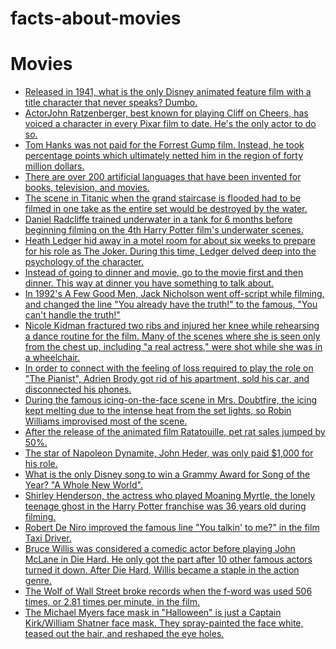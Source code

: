 # facts-about-movies
# Movies

- [Released in 1941, what is the only Disney animated feature film with a title character that never speaks? Dumbo.](https://thefactbase.com/released-in-1941-what-is-the-only-disney-animated-feature-film-with-a-title-character-that-never-speaks-dumbo)
- [Actor ​​John Ratzenberger, best known for playing Cliff on Cheers, has voiced a character in every Pixar film to date. He's the only actor to do so.](https://thefactbase.com/actor-john-ratzenberger-best-known-for-playing-cliff-on-cheers-has-voiced-a-character-in-every-pixar-film-to-date-he-s-the-only-actor-to-do-so)
- [Tom Hanks was not paid for the Forrest Gump film. Instead, he took percentage points which ultimately netted him in the region of forty million dollars.](https://thefactbase.com/tom-hanks-was-not-paid-for-the-forrest-gump-film-instead-he-took-percentage-points-which-ultimately-netted-him-in-the-region-of-forty-million-dollars)
- [There are over 200 artificial languages that have been invented for books, television, and movies.](https://thefactbase.com/there-are-over-200-artificial-languages-that-have-been-invented-for-books-television-and-movies)
- [The scene in Titanic when the grand staircase is flooded had to be filmed in one take as the entire set would be destroyed by the water.](https://thefactbase.com/the-scene-in-titanic-when-the-grand-staircase-is-flooded-had-to-be-filmed-in-one-take-as-the-entire-set-would-be-destroyed-by-the-water)
- [Daniel Radcliffe trained underwater in a tank for 6 months before beginning filming on the 4th Harry Potter film's underwater scenes.](https://thefactbase.com/daniel-radcliffe-trained-underwater-in-a-tank-for-6-months-before-beginning-filming-on-the-4th-harry-potter-film-s-underwater-scenes)
- [Heath Ledger hid away in a motel room for about six weeks to prepare for his role as The Joker. During this time, Ledger delved deep into the psychology of the character.](https://thefactbase.com/heath-ledger-hid-away-in-a-motel-room-for-about-six-weeks-to-prepare-for-his-role-as-the-joker-during-this-time-ledger-delved-deep-into-the-psychology-of-the-character)
- [Instead of going to dinner and movie, go to the movie first and then dinner. This way at dinner you have something to talk about.](https://thefactbase.com/instead-of-going-to-dinner-and-movie-go-to-the-movie-first-and-then-dinner-this-way-at-dinner-you-have-something-to-talk-about)
- [In 1992's A Few Good Men, Jack Nicholson went off-script while filming, and changed the line "You already have the truth!" to the famous, "You can't handle the truth!"](https://thefactbase.com/in-1992-s-a-few-good-men-jack-nicholson-went-off-script-while-filming-and-changed-the-line-you-already-have-the-truth-to-the-famous-you-can-t-handle-the-truth)
- [Nicole Kidman fractured two ribs and injured her knee while rehearsing a dance routine for the film. Many of the scenes where she is seen only from the chest up, including "a real actress," were shot while she was in a wheelchair.](https://thefactbase.com/nicole-kidman-fractured-two-ribs-and-injured-her-knee-while-rehearsing-a-dance-routine-for-the-film-many-of-the-scenes-where-she-is-seen-only-from-the-chest-up-including-a-real-actress-were-shot-while-she-was-in-a-wheelchair)
- [In order to connect with the feeling of loss required to play the role on "The Pianist", Adrien Brody got rid of his apartment, sold his car, and disconnected his phones.](https://thefactbase.com/in-order-to-connect-with-the-feeling-of-loss-required-to-play-the-role-on-the-pianist-adrien-brody-got-rid-of-his-apartment-sold-his-car-and-disconnected-his-phones)
- [During the famous icing-on-the-face scene in Mrs. Doubtfire, the icing kept melting due to the intense heat from the set lights, so Robin Williams improvised most of the scene.](https://thefactbase.com/during-the-famous-icing-on-the-face-scene-in-mrs-doubtfire-the-icing-kept-melting-due-to-the-intense-heat-from-the-set-lights-so-robin-williams-improvised-most-of-the-scene)
- [After the release of the animated film Ratatouille, pet rat sales jumped by 50%.](https://thefactbase.com/after-the-release-of-the-animated-film-ratatouille-pet-rat-sales-jumped-by-50)
- [The star of Napoleon Dynamite, John Heder, was only paid $1,000 for his role.](https://thefactbase.com/the-star-of-napoleon-dynamite-john-heder-was-only-paid-1-000-for-his-role)
- [What is the only Disney song to win a Grammy Award for Song of the Year? "A Whole New World".](https://thefactbase.com/what-is-the-only-disney-song-to-win-a-grammy-award-for-song-of-the-year-a-whole-new-world)
- [Shirley Henderson, the actress who played Moaning Myrtle, the lonely teenage ghost in the Harry Potter franchise was 36 years old during filming.](https://thefactbase.com/shirley-henderson-the-actress-who-played-moaning-myrtle-the-lonely-teenage-ghost-in-the-harry-potter-franchise-was-36-years-old-during-filming)
- [Robert De Niro improved the famous line "You talkin' to me?" in the film Taxi Driver.](https://thefactbase.com/robert-de-niro-improved-the-famous-line-you-talkin-to-me-in-the-film-taxi-driver)
- [Bruce Willis was considered a comedic actor before playing John McLane in Die Hard. He only got the part after 10 other famous actors turned it down. After Die Hard, Willis became a staple in the action genre.](https://thefactbase.com/bruce-willis-was-considered-a-comedic-actor-before-playing-john-mclane-in-die-hard-he-only-got-the-part-after-10-other-famous-actors-turned-it-down-after-die-hard-willis-became-a-staple-in-the-action-genre)
- [The Wolf of Wall Street broke records when the f-word was used 506 times, or 2.81 times per minute, in the film.](https://thefactbase.com/the-wolf-of-wall-street-broke-records-when-the-f-word-was-used-506-times-or-2-81-times-per-minute-in-the-film)
- [The Michael Myers face mask in "Halloween" is just a Captain Kirk/William Shatner face mask. They spray-painted the face white, teased out the hair, and reshaped the eye holes.](https://thefactbase.com/the-michael-myers-face-mask-in-halloween-is-just-a-captain-kirk-william-shatner-face-mask-they-spray-painted-the-face-white-teased-out-the-hair-and-reshaped-the-eye-holes)
